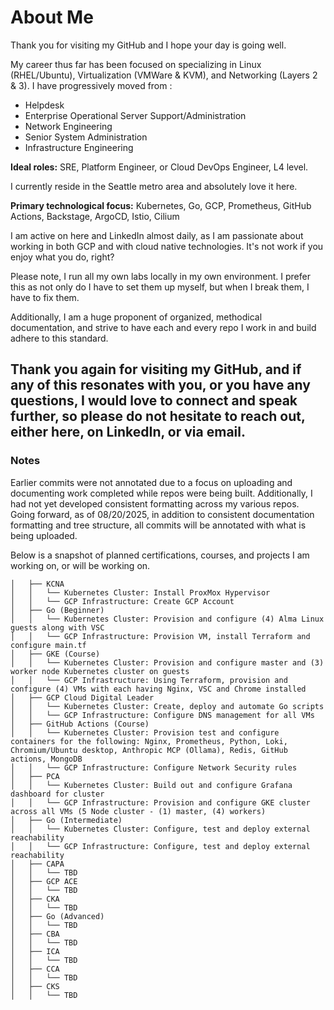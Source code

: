 # About Me

Thank you for visiting my GitHub and I hope your day is going well.

My career thus far has been focused on specializing in Linux (RHEL/Ubuntu), Virtualization (VMWare & KVM), and Networking (Layers 2 & 3). I have progressively moved from :

- Helpdesk
- Enterprise Operational Server Support/Administration
- Network Engineering
- Senior System Administration
- Infrastructure Engineering

**Ideal roles:** SRE, Platform Engineer, or Cloud DevOps Engineer, L4 level.

I currently reside in the Seattle metro area and absolutely love it here.

**Primary technological focus:** Kubernetes, Go, GCP, Prometheus, GitHub Actions, Backstage, ArgoCD, Istio, Cilium

I am active on here and LinkedIn almost daily, as I am passionate about working in both GCP and with cloud native technologies. It's not work if you enjoy what you do, right?

Please note, I run all my own labs locally in my own environment. I prefer this as not only do I have to set them up myself, but when I break them, I have to fix them. 

Additionally, I am a huge proponent of organized, methodical documentation, and strive to have each and every repo I work in and build adhere to this standard.

Thank you again for visiting my GitHub, and if any of this resonates with you, or you have any questions, I would love to connect and speak further, so please do not hesitate to reach out, either here, on LinkedIn, or via email. 
---

### Notes
Earlier commits were not annotated due to a focus on uploading and documenting work completed while repos were being built. Additionally, I had not yet developed consistent formatting across my various repos. 
Going forward, as of 08/20/2025, in addition to consistent documentation formatting and tree structure, all commits will be annotated with what is being uploaded.

Below is a snapshot of planned certifications, courses, and projects I am working on, or will be working on.

```
│   ├── KCNA
│   │   └── Kubernetes Cluster: Install ProxMox Hypervisor
│   │   └── GCP Infrastructure: Create GCP Account
│   ├── Go (Beginner)
│   │   └── Kubernetes Cluster: Provision and configure (4) Alma Linux guests along with VSC
│   │   └── GCP Infrastructure: Provision VM, install Terraform and configure main.tf
│   ├── GKE (Course)
│   │   └── Kubernetes Cluster: Provision and configure master and (3) worker node Kubernetes cluster on guests 
│   │   └── GCP Infrastructure: Using Terraform, provision and configure (4) VMs with each having Nginx, VSC and Chrome installed
│   ├── GCP Cloud Digital Leader
│   │   └── Kubernetes Cluster: Create, deploy and automate Go scripts
│   │   └── GCP Infrastructure: Configure DNS management for all VMs
│   ├── GitHub Actions (Course)
│   │   └── Kubernetes Cluster: Provision test and configure containers for the following: Nginx, Prometheus, Python, Loki, Chromium/Ubuntu desktop, Anthropic MCP (Ollama), Redis, GitHub actions, MongoDB 
│   │   └── GCP Infrastructure: Configure Network Security rules
│   ├── PCA
│   │   └── Kubernetes Cluster: Build out and configure Grafana dashboard for cluster 
│   │   └── GCP Infrastructure: Provision and configure GKE cluster across all VMs (5 Node cluster - (1) master, (4) workers)
│   ├── Go (Intermediate)
│   │   └── Kubernetes Cluster: Configure, test and deploy external reachability
│   │   └── GCP Infrastructure: Configure, test and deploy external reachability
│   ├── CAPA
│   │   └── TBD
│   ├── GCP ACE
│   │   └── TBD
│   ├── CKA
│   │   └── TBD
│   ├── Go (Advanced)
│   │   └── TBD
│   ├── CBA
│   │   └── TBD
│   ├── ICA
│   │   └── TBD
│   ├── CCA
│   │   └── TBD
│   ├── CKS
│   │   └── TBD
